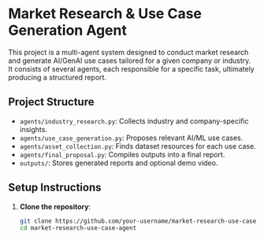 # Market Research & Use Case Generation Agent

This project is a multi-agent system designed to conduct market research and generate AI/GenAI use cases tailored for a given company or industry. It consists of several agents, each responsible for a specific task, ultimately producing a structured report.

## Project Structure

- `agents/industry_research.py`: Collects industry and company-specific insights.
- `agents/use_case_generation.py`: Proposes relevant AI/ML use cases.
- `agents/asset_collection.py`: Finds dataset resources for each use case.
- `agents/final_proposal.py`: Compiles outputs into a final report.
- `outputs/`: Stores generated reports and optional demo video.

## Setup Instructions

1. **Clone the repository**:
   ```bash
   git clone https://github.com/your-username/market-research-use-case-agent.git
   cd market-research-use-case-agent
